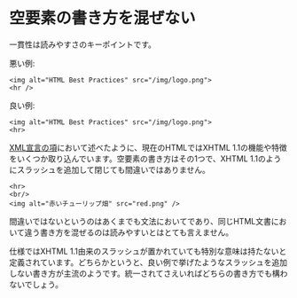 # 空要素の書き方を混ぜない

一貫性は読みやすさのキーポイントです。

悪い例:

    <img alt="HTML Best Practices" src="/img/logo.png">
    <hr />

良い例:

    <img alt="HTML Best Practices" src="/img/logo.png">
    <hr>

[XML宣言の項][1]において述べたように、現在のHTMLではXHTML 1.1の機能や特徴をいくつか取り込んでいます。空要素の書き方はその1つで、XHTML 1.1のようにスラッシュを追加して閉じても間違いではありません。

    <hr>
    <br/>
    <img alt="赤いチューリップ畑" src="red.png" />

間違いではないというのはあくまでも文法においてであり、同じHTML文書において違う書き方を混ぜるのは読みやすいとはとても言えません。

仕様ではXHTML 1.1由来のスラッシュが置かれていても特別な意味は持たないと定義されています。どちらかというと、良い例で挙げたようなスラッシュを追加しない書き方が主流のようです。統一されてさえいればどちらの書き方でも構わないでしょう。


[1]: dont-use-xml-declaration.ja.md
